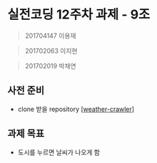 # 실전코딩 12주차 과제 - 9조
> 201704147 이용재

> 201702063 이지현

> 201702019 박채연

## 사전 준비
- clone 받을 repository [[weather-crawler](https://github.com/example0312/weather-crawler)]
## 과제 목표
- 도시를 누르면 날씨가 나오게 함
